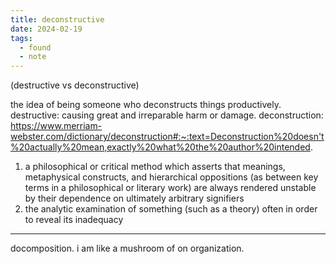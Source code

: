 ```yaml
---
title: deconstructive
date: 2024-02-19
tags:
  - found
  - note
---
```


(destructive vs deconstructive)

the idea of being someone who deconstructs things productively.
destructive: causing great and irreparable harm or damage.
deconstruction: https://www.merriam-webster.com/dictionary/deconstruction#:~:text=Deconstruction%20doesn't%20actually%20mean,exactly%20what%20the%20author%20intended.

1. a philosophical or critical method which asserts that meanings, metaphysical constructs, and hierarchical oppositions (as between key terms in a philosophical or literary work) are always rendered unstable by their dependence on ultimately arbitrary signifiers
2. the analytic examination of something (such as a theory) often in order to reveal its inadequacy

---

docomposition.
i am like a mushroom of on organization.
